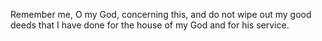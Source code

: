 Remember me, O my God, concerning this, and do not wipe out my good deeds that I have done for the house of my God and for his service.
